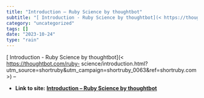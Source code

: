 ```yaml
---
title: "Introduction – Ruby Science by thoughtbot"
subtitle: "[ Introduction - Ruby Science by thoughtbot](< https://thoughtbot.com/ruby-"
category: "uncategorized"
tags: []
date: "2023-10-24"
type: "rain"
---
```

[ Introduction - Ruby Science by thoughtbot](< https://thoughtbot.com/ruby-
science/introduction.html?utm_source=shortruby&utm_campaign=shortruby_0063&ref=shortruby.com>)
–


* **Link to site:** **[Introduction – Ruby Science by thoughtbot](None)**